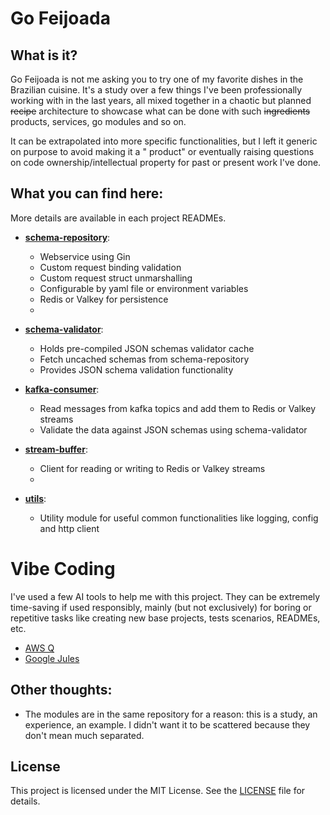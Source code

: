 # Go Feijoada

## What is it?

Go Feijoada is not me asking you to try one of my favorite dishes in the Brazilian cuisine. It's a study over a few
things I've been professionally working with in the last years, all mixed together in a chaotic but planned ~~recipe~~
architecture to showcase what can be done with such ~~ingredients~~ products, services, go modules and so on.

It can be extrapolated into more specific functionalities, but I left it generic on purpose to avoid making it a "
product"
or eventually raising questions on code ownership/intellectual property for past or present work I've done.

## What you can find here:

More details are available in each project READMEs.

- **[schema-repository](./schema-repository)**:
   - Webservice using Gin
   - Custom request binding validation
   - Custom request struct unmarshalling
  - Configurable by yaml file or environment variables
   - Redis or Valkey for persistence
  -
- **[schema-validator](./schema-validator)**:
  - Holds pre-compiled JSON schemas validator cache
  - Fetch uncached schemas from schema-repository
  - Provides JSON schema validation functionality

- **[kafka-consumer](./kafka-consumer)**:
  - Read messages from kafka topics and add them to Redis or Valkey streams
  - Validate the data against JSON schemas using schema-validator

- **[stream-buffer](./stream-buffer)**:
  - Client for reading or writing to Redis or Valkey streams
  -
- **[utils](./utils)**:
  - Utility module for useful common functionalities like logging, config and http client

# Vibe Coding

I've used a few AI tools to help me with this project. They can be extremely time-saving if used responsibly, mainly
(but not exclusively) for boring or repetitive tasks like creating new base projects, tests scenarios, READMEs, etc.

- [AWS Q](https://aws.amazon.com/en/q/)
- [Google Jules](https://jules.google.com)

## Other thoughts:

- The modules are in the same repository for a reason: this is a study, an experience, an example. I didn't want it to
  be scattered because they don't mean much separated.  

## License

This project is licensed under the MIT License. See the [LICENSE](LICENSE.md) file for details.
